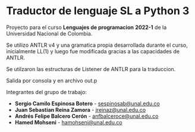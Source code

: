# Traductor de lenguaje SL a Python 3
Proyecto para el curso **Lenguajes de programacion** **2022-1** de la Universidad Nacional de Colombia.

Se utilizo ANTLR v4 y una gramatica propia desarrollada durante el curso, inicialmente LL(1) y luego fue modificada gracias a las capacidades de ANTLR.

Se utilzaron las estructuras de Listener de ANTLR para la traduccion.

Salida por consola y en archivo out.p

Integrantes del grupo de trabajo:
* **Sergio Camilo Espinosa Botero** - sespinosab@unal.edu.co
* **Juan Sebastian Reina Zamora** - jreinaz@unal.edu.co
* **Andrés Felipe Balcero Cerón** - anfbalceroce@unal.edu.co
* **Hamed Mohseni** - hamohseni@unal.edu.co

